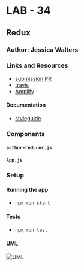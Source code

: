 # LAB - 34

## Redux

### Author: Jessica Walters

### Links and Resources
* [submission PR](https://github.com/401-advanced-javascript-jessica/401-lab-34/pull/2)
* [travis](https://www.travis-ci.com/401-advanced-javascript-jessica/401-lab-34)
* [Amplify](https://master.dpt3cyvxgmca3.amplifyapp.com/)

#### Documentation
* [styleguide](localhost:6060)

### Components
#### `author-reducer.js`
#### `App.js`

### Setup

#### Running the app
* `npm run start`
  
#### Tests
* `npm run test`

#### UML
![UML](./UML.jpg)
